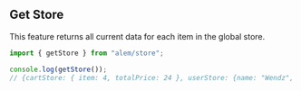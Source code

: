 ## Get Store

This feature returns all current data for each item in the global store.

```ts
import { getStore } from "alem/store";

console.log(getStore());
// {cartStore: { item: 4, totalPrice: 24 }, userStore: {name: "Wendz", ...}}
```
